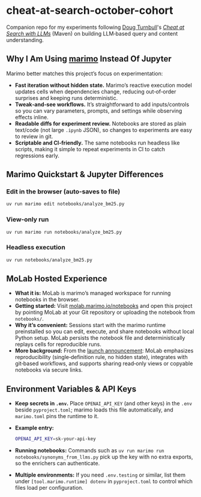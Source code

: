 # cheat-at-search-october-cohort

Companion repo for my experiments following [Doug Turnbull](https://www.linkedin.com/in/softwaredoug/)'s
[*Cheat at Search with LLMs*](https://maven.com/softwaredoug/cheat-at-search) (Maven) on building LLM‑based
query and content understanding.

## Why I Am Using [marimo](https://marimo.io) Instead Of Jupyter

Marimo better matches this project’s focus on experimentation:

- **Fast iteration without hidden state.** Marimo’s reactive execution model updates cells when dependencies change, reducing out‑of‑order surprises and keeping runs deterministic.
- **Tweak‑and‑see workflows.** It’s straightforward to add inputs/controls so you can vary parameters, prompts, and settings while observing effects inline.
- **Readable diffs for experiment review.** Notebooks are stored as plain text/code (not large `.ipynb` JSON), so changes to experiments are easy to review in git.
- **Scriptable and CI‑friendly.** The same notebooks run headless like scripts, making it simple to repeat experiments in CI to catch regressions early.

## Marimo Quickstart & Jupyter Differences

### Edit in the browser (auto‑saves to file)

  ```bash
  uv run marimo edit notebooks/analyze_bm25.py
```

### View‑only run

  ```bash
  uv run marimo run notebooks/analyze_bm25.py
  ```

### Headless execution

  ```bash
  uv run notebooks/analyze_bm25.py
  ```
## MoLab Hosted Experience

* **What it is:** MoLab is marimo’s managed workspace for running notebooks in the browser.
* **Getting started:** Visit [molab.marimo.io/notebooks](https://molab.marimo.io/notebooks) and open this project by
  pointing MoLab at your Git repository or uploading the notebook from `notebooks/`.
* **Why it’s convenient:** Sessions start with the marimo runtime preinstalled so you can edit, execute, and share
  notebooks without local Python setup. MoLab persists the notebook file and deterministically replays cells for
  reproducible runs.
* **More background:** From the [launch announcement](https://marimo.io/blog/announcing-molab): MoLab emphasizes
  reproducibility (single‑definition rule, no hidden state), integrates with git‑based workflows, and supports sharing
  read‑only views or copyable notebooks via secure links.

## Environment Variables & API Keys

* **Keep secrets in `.env`.** Place `OPENAI_API_KEY` (and other keys) in the `.env` beside `pyproject.toml`; marimo loads
  this file automatically, and `marimo.toml` pins the runtime to it.
* **Example entry:**

  ```bash
  OPENAI_API_KEY=sk-your-api-key
  ```

* **Running notebooks:** Commands such as `uv run marimo run notebooks/synonyms_from_llms.py` pick up the key with no
  extra exports, so the enrichers can authenticate.
* **Multiple environments:** If you need `.env.testing` or similar, list them under `[tool.marimo.runtime] dotenv` in
  `pyproject.toml` to control which files load per configuration.
